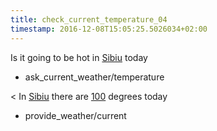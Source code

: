 ```yaml
---
title: check_current_temperature_04
timestamp: 2016-12-08T15:05:25.5026034+02:00
---
```


Is it going to be hot in [Sibiu](city) today
* ask_current_weather/temperature

< In [Sibiu](city) there are [100](temperature) degrees today
* provide_weather/current
